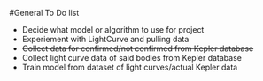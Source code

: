 #General To Do list
 - Decide what model or algorithm to use for project
 - Experiement with LightCurve and pulling data
 - ~~Collect data for confirmed/not confirmed from Kepler database~~
 - Collect light curve data of said bodies from Kepler database
 - Train model from dataset of light curves/actual Kepler data
